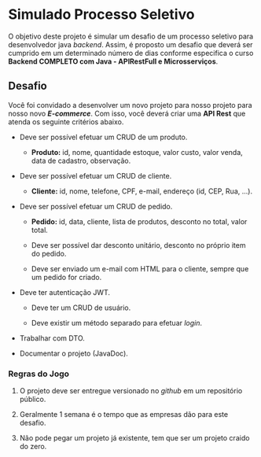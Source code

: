 # Simulado Processo Seletivo

O objetivo deste projeto é simular um desafio de um 
processo seletivo para desenvolvedor java _backend_.
Assim, é proposto um desafio que deverá ser cumprido
em um determinado número de dias conforme especifica
o curso **Backend COMPLETO com Java - APIRestFull e 
Microsserviços**.

## Desafio

Você foi convidado a desenvolver um novo projeto para
nosso projeto para nosso novo _**E-commerce**_. Com 
isso, você deverá criar uma **API Rest** que atenda
os seguinte critérios abaixo.

+ Deve ser possível efetuar um CRUD de um produto.

    - **Produto:** id, nome, quantidade estoque, valor
    custo, valor venda, data de cadastro, observação.

+ Deve ser possível efetuar um CRUD de cliente.

    - **Cliente:** id, nome, telefone, CPF, e-mail, 
    endereço (id, CEP, Rua, ...).

+ Deve ser possível efetuar um CRUD de pedido.

    - **Pedido:** id, data, cliente, lista de produtos,
    desconto no total, valor total.
    
    - Deve ser possível dar desconto unitário, desconto
    no próprio item do pedido.

    - Deve ser enviado um e-mail com HTML para o 
    cliente, sempre que um pedido for criado.

+ Deve ter autenticação JWT.

    - Deve ter um CRUD de usuário.

    - Deve existir um método separado para efetuar 
    _login_.

+ Trabalhar com DTO.

+ Documentar o projeto (JavaDoc).

### Regras do Jogo

1. O projeto deve ser entregue versionado no _github_ 
em um repositório público.

2. Geralmente 1 semana é o tempo que as empresas dão 
para este desafio.

3. Não pode pegar um projeto já existente, tem que ser
um projeto craido do zero.
